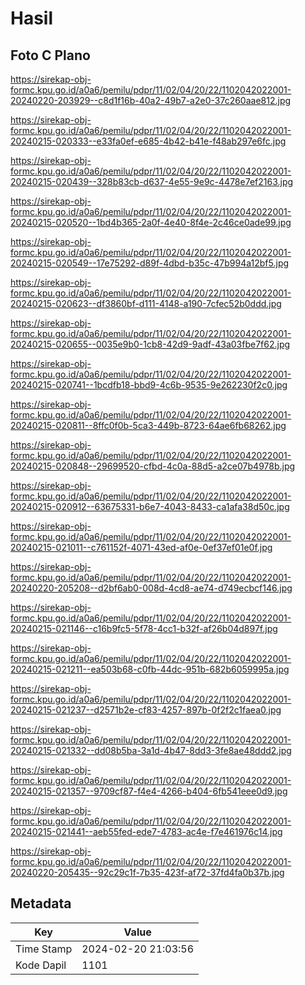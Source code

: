 # Hasil

## Foto C Plano

https://sirekap-obj-formc.kpu.go.id/a0a6/pemilu/pdpr/11/02/04/20/22/1102042022001-20240220-203929--c8d1f16b-40a2-49b7-a2e0-37c260aae812.jpg

https://sirekap-obj-formc.kpu.go.id/a0a6/pemilu/pdpr/11/02/04/20/22/1102042022001-20240215-020333--e33fa0ef-e685-4b42-b41e-f48ab297e6fc.jpg

https://sirekap-obj-formc.kpu.go.id/a0a6/pemilu/pdpr/11/02/04/20/22/1102042022001-20240215-020439--328b83cb-d637-4e55-9e9c-4478e7ef2163.jpg

https://sirekap-obj-formc.kpu.go.id/a0a6/pemilu/pdpr/11/02/04/20/22/1102042022001-20240215-020520--1bd4b365-2a0f-4e40-8f4e-2c46ce0ade99.jpg

https://sirekap-obj-formc.kpu.go.id/a0a6/pemilu/pdpr/11/02/04/20/22/1102042022001-20240215-020549--17e75292-d89f-4dbd-b35c-47b994a12bf5.jpg

https://sirekap-obj-formc.kpu.go.id/a0a6/pemilu/pdpr/11/02/04/20/22/1102042022001-20240215-020623--df3860bf-d111-4148-a190-7cfec52b0ddd.jpg

https://sirekap-obj-formc.kpu.go.id/a0a6/pemilu/pdpr/11/02/04/20/22/1102042022001-20240215-020655--0035e9b0-1cb8-42d9-9adf-43a03fbe7f62.jpg

https://sirekap-obj-formc.kpu.go.id/a0a6/pemilu/pdpr/11/02/04/20/22/1102042022001-20240215-020741--1bcdfb18-bbd9-4c6b-9535-9e262230f2c0.jpg

https://sirekap-obj-formc.kpu.go.id/a0a6/pemilu/pdpr/11/02/04/20/22/1102042022001-20240215-020811--8ffc0f0b-5ca3-449b-8723-64ae6fb68262.jpg

https://sirekap-obj-formc.kpu.go.id/a0a6/pemilu/pdpr/11/02/04/20/22/1102042022001-20240215-020848--29699520-cfbd-4c0a-88d5-a2ce07b4978b.jpg

https://sirekap-obj-formc.kpu.go.id/a0a6/pemilu/pdpr/11/02/04/20/22/1102042022001-20240215-020912--63675331-b6e7-4043-8433-ca1afa38d50c.jpg

https://sirekap-obj-formc.kpu.go.id/a0a6/pemilu/pdpr/11/02/04/20/22/1102042022001-20240215-021011--c761152f-4071-43ed-af0e-0ef37ef01e0f.jpg

https://sirekap-obj-formc.kpu.go.id/a0a6/pemilu/pdpr/11/02/04/20/22/1102042022001-20240220-205208--d2bf6ab0-008d-4cd8-ae74-d749ecbcf146.jpg

https://sirekap-obj-formc.kpu.go.id/a0a6/pemilu/pdpr/11/02/04/20/22/1102042022001-20240215-021146--c16b9fc5-5f78-4cc1-b32f-af26b04d897f.jpg

https://sirekap-obj-formc.kpu.go.id/a0a6/pemilu/pdpr/11/02/04/20/22/1102042022001-20240215-021211--ea503b68-c0fb-44dc-951b-682b6059995a.jpg

https://sirekap-obj-formc.kpu.go.id/a0a6/pemilu/pdpr/11/02/04/20/22/1102042022001-20240215-021237--d2571b2e-cf83-4257-897b-0f2f2c1faea0.jpg

https://sirekap-obj-formc.kpu.go.id/a0a6/pemilu/pdpr/11/02/04/20/22/1102042022001-20240215-021332--dd08b5ba-3a1d-4b47-8dd3-3fe8ae48ddd2.jpg

https://sirekap-obj-formc.kpu.go.id/a0a6/pemilu/pdpr/11/02/04/20/22/1102042022001-20240215-021357--9709cf87-f4e4-4266-b404-6fb541eee0d9.jpg

https://sirekap-obj-formc.kpu.go.id/a0a6/pemilu/pdpr/11/02/04/20/22/1102042022001-20240215-021441--aeb55fed-ede7-4783-ac4e-f7e461976c14.jpg

https://sirekap-obj-formc.kpu.go.id/a0a6/pemilu/pdpr/11/02/04/20/22/1102042022001-20240220-205435--92c29c1f-7b35-423f-af72-37fd4fa0b37b.jpg


## Metadata

| Key        | Value               |
| ---------- | ------------------- |
| Time Stamp | 2024-02-20 21:03:56 |
| Kode Dapil | 1101                |




